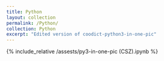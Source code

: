```yaml
---
title: Python
layout: collection
permalink: /Python/
collection: Python
excerpt: "Edited version of coodict-python3-in-one-pic"
---
```


{% include_relative /assests/py3-in-one-pic (CSZ).ipynb %}
